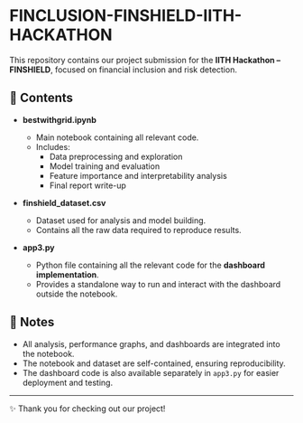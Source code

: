 # FINCLUSION-FINSHIELD-IITH-HACKATHON

This repository contains our project submission for the **IITH Hackathon – FINSHIELD**, focused on financial inclusion and risk detection.  

## 📂 Contents
- **bestwithgrid.ipynb**  
  - Main notebook containing all relevant code.  
  - Includes:
    - Data preprocessing and exploration  
    - Model training and evaluation  
    - Feature importance and interpretability analysis  
    - Final report write-up   

- **finshield_dataset.csv**  
  - Dataset used for analysis and model building.  
  - Contains all the raw data required to reproduce results.  

- **app3.py**  
  - Python file containing all the relevant code for the **dashboard implementation**.  
  - Provides a standalone way to run and interact with the dashboard outside the notebook.  

## 📝 Notes
- All analysis, performance graphs, and dashboards are integrated into the notebook.  
- The notebook and dataset are self-contained, ensuring reproducibility.  
- The dashboard code is also available separately in `app3.py` for easier deployment and testing.  

---

✨ Thank you for checking out our project!
